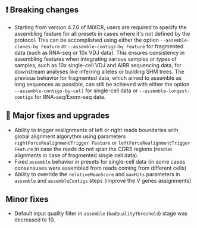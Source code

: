 ## ❗ Breaking changes
- Starting from version 4.7.0 of MiXCR, users are required to specify the assembling feature for all presets in cases where
it's not defined by the protocol. This can be accomplished using either the option ```--assemble-clones-by Feature``` 
or ```--assemble-contigs-by Feature``` for fragmented data (such as RNA-seq or 10x VDJ data). This ensures consistency in 
assembling features when integrating various samples or types of samples, such as 10x single-cell VDJ and AIRR sequencing data,
for downstream analyses like inferring alleles or building SHM trees. The previous behavior for fragmented data, which aimed 
to assemble as long sequences as possible, can still be achieved with either the option ```--assemble-contigs-by-cell``` 
for single-cell data or ```--assemble-longest-contigs``` for RNA-seq/Exom-seq data.

## 🚀 Major fixes and upgrades
- Ability to trigger realignments of left or right reads boundaries with global alignment algorythm using
parameters ```rightForceRealignmentTrigger Feature``` or ```leftForceRealignmentTrigger Feature``` in case the reads do 
not span the CDR3 regions (rescue alignments in case of fragmented single cell data).
- Fixed ```assemble``` behavior in presets for single-cell data (in some cases consensuses were assembled from reads coming
from different cells)
- Ability to override the ```relativeMeanScore``` and ```maxHits``` parameters in ```assemble``` and ```assembleContigs``` steps
(improve the V genes assignments)

## Minor fixes
- Default input quality filter in ```assemble```  (```badQualityThreshold```) stage was decreased to 10.